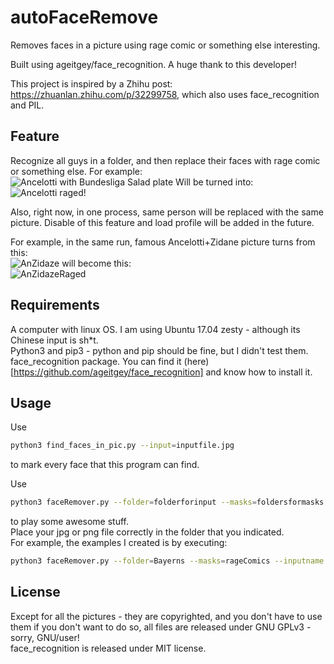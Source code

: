 # autoFaceRemove
Removes faces in a picture using rage comic or something else interesting.   

Built using ageitgey/face\_recognition. A huge thank to this developer!   

This project is inspired by a Zhihu post: https://zhuanlan.zhihu.com/p/32299758, which also uses face\_recognition and PIL.   

## Feature
Recognize all guys in a folder, and then replace their faces with rage comic or something else. For example:   
![Ancelotti with Bundesliga Salad plate](https://github.com/axmmisaka/autoFaceRemove/raw/master/Bayerns/Ancelotti.jpg)
Will be turned into:   
![Ancelotti raged!](https://github.com/axmmisaka/autoFaceRemove/raw/master/Bayerns/Ancelotti_masked.jpg)

Also, right now, in one process, same person will be replaced with the same picture. Disable of this feature and load profile will be added in the future.   

For example, in the same run, famous Ancelotti+Zidane picture turns from this:   
![AnZidaze](https://github.com/axmmisaka/autoFaceRemove/raw/master/Bayerns/AnZidaze.jpg)
will become this:   
![AnZidazeRaged](https://github.com/axmmisaka/autoFaceRemove/raw/master/Bayerns/AnZidaze_masked.jpg)

## Requirements
A computer with linux OS. I am using Ubuntu 17.04 zesty - although its Chinese input is sh\*t.   
Python3 and pip3 - python and pip should be fine, but I didn't test them.   
face\_recognition package. You can find it (here)[https://github.com/ageitgey/face_recognition] and know how to install it.    

## Usage
Use
```bash
python3 find_faces_in_pic.py --input=inputfile.jpg
```
to mark every face that this program can find.   

Use
```bash
python3 faceRemover.py --folder=folderforinput --masks=foldersformasks --inputname(useless, but will give you all face found)
```
to play some awesome stuff.   
Place your jpg or png file correctly in the folder that you indicated.   
For example, the examples I created is by executing:  
```bash
python3 faceRemover.py --folder=Bayerns --masks=rageComics --inputname 
```
## License
Except for all the pictures - they are copyrighted, and you don't have to use them if you don't want to do so, all files are released under GNU GPLv3 - sorry, GNU/user!   
face\_recognition is released under MIT license.
